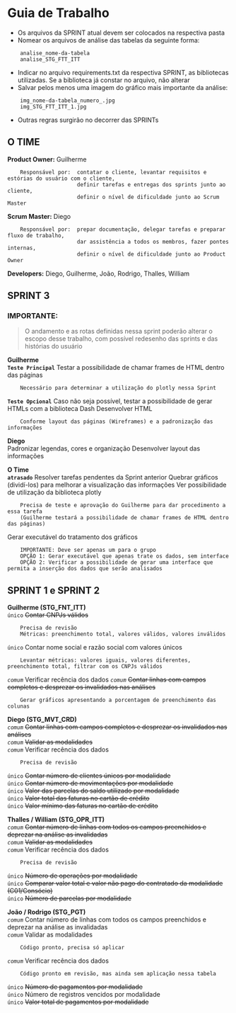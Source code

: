# Guia de Trabalho

- Os arquivos da SPRINT atual devem ser colocados na respectiva pasta  
- Nomear os arquivos de análise das tabelas da seguinte forma:  
```
    analise_nome-da-tabela
    analise_STG_FTT_ITT
```
- Indicar no arquivo requirements.txt da respectiva SPRINT, as bibliotecas utilizadas. Se a biblioteca já constar no arquivo, não alterar  
- Salvar pelos menos uma imagem do gráfico mais importante da análise:  
```
    img_nome-da-tabela_numero_.jpg
    img_STG_FTT_ITT_1.jpg
```
- Outras regras surgirão no decorrer das SPRINTs

## O TIME

**Product Owner:** Guilherme
```
    Responsável por:  contatar o cliente, levantar requisitos e estórias do usuário com o cliente,
                      definir tarefas e entregas dos sprints junto ao cliente,
                      definir o nível de dificuldade junto ao Scrum Master
```
**Scrum Master:** Diego
```
    Responsável por:  prepar documentação, delegar tarefas e preparar fluxo de trabalho,
                      dar assistência a todos os membros, fazer pontes internas,
                      definir o nível de dificuldade junto ao Product Owner
```
**Developers:** Diego, Guilherme, João, Rodrigo, Thalles, William

## SPRINT 3

### IMPORTANTE:
>O andamento e as rotas definidas nessa sprint poderão alterar o escopo desse trabalho, com possível redesenho das sprints e das histórias do usuário

**Guilherme**  
**`Teste Principal`** Testar a possibilidade de chamar frames de HTML dentro das páginas
```
    Necessário para determinar a utilização do plotly nessa Sprint
```
**`Teste Opcional`** Caso não seja possível, testar a possibilidade de gerar HTMLs com a biblioteca Dash
Desenvolver HTML
```
    Conforme layout das páginas (Wireframes) e a padronização das informações
```

**Diego**  
Padronizar legendas, cores e organização
Desenvolver layout das informações

**O Time**  
**`atrasado`** Resolver tarefas pendentes da Sprint anterior
Quebrar gráficos (dividí-los) para melhorar a visualização das informações
Ver possibilidade de utilização da biblioteca plotly
```
    Precisa de teste e aprovação do Guilherme para dar procedimento a essa tarefa
    (Guilherme testará a possibilidade de chamar frames de HTML dentro das páginas)
```
Gerar executável do tratamento dos gráficos
```
    IMPORTANTE: Deve ser apenas um para o grupo
    OPÇÃO 1: Gerar executável que apenas trate os dados, sem interface
    OPÇÃO 2: Verificar a possibilidade de gerar uma interface que permita a inserção dos dados que serão analisados
```

## SPRINT 1 e SPRINT 2

**Guilherme (STG_FNT_ITT)**  
`único` ~~Contar CNPJs válidos~~  
```
    Precisa de revisão
    Métricas: preenchimento total, valores válidos, valores inválidos
```
`único` Contar nome social e razão social com valores únicos
```
    Levantar métricas: valores iguais, valores diferentes, preenchimento total, filtrar com os CNPJs válidos
```
*`comum`* Verificar recência dos dados
*`comum`* ~~Contar linhas com campos completos e desprezar os invalidados nas análises~~  
```
    Gerar gráficos apresentando a porcentagem de preenchimento das colunas
```

**Diego (STG_MVT_CRD)**  
*`comum`* ~~Contar linhas com campos completos e desprezar os invalidados nas análises~~  
*`comum`* ~~Validar as modalidades~~  
*`comum`* Verificar recência dos dados  
```
    Precisa de revisão
```
`único` ~~Contar número de clientes únicos por modalidade~~  
`único` ~~Contar número de movimentações por modalidade~~  
`único` ~~Valor das parcelas do saldo utilizado por modalidade~~  
`único` ~~Valor total  das faturas no cartão de crédito~~  
`único` ~~Valor mínimo das faturas no cartão de crédito~~

**Thalles / William (STG_OPR_ITT)**  
*`comum`* ~~Contar número de linhas com todos os campos preenchidos e deprezar na análise as invalidadas~~  
*`comum`* ~~Validar as modalidades~~  
*`comum`* Verificar recência dos dados 
```
    Precisa de revisão
```
`único` ~~Número de operações por modalidade~~  
`único` ~~Comparar valor total e valor não pago do contratado da modalidade (C01/Consócio)~~  
`único` ~~Número de parcelas por modalidade~~

**João / Rodrigo (STG_PGT)**  
*`comum`* Contar número de linhas com todos os campos preenchidos e deprezar na análise as invalidadas  
*`comum`* Validar as modalidades
```
    Código pronto, precisa só aplicar
```
*`comum`* Verificar recência dos dados  
```
    Código pronto em revisão, mas ainda sem aplicação nessa tabela
```
`único` ~~Número de pagamentos por modalidade~~  
`único` Número de registros vencidos por modalidade  
`único` ~~Valor total de pagamentos por modalidade~~

